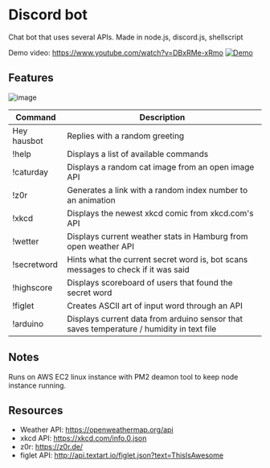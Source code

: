 # Discord bot  

Chat bot that uses several APIs. Made in node.js, discord.js, shellscript

Demo video: https://www.youtube.com/watch?v=DBxRMe-xRmo
[![Demo](https://i.postimg.cc/xdB0kcFv/preview2.jpg)](https://youtu.be/DBxRMe-xRmo)  

Features
---------

![image](https://i.postimg.cc/BvZ89mM4/commands.png) 



Command  | Description
------------- | -------------
Hey hausbot  | Replies with a random greeting
!help  | Displays a list of available commands
!caturday | Displays a random cat image from an open image API
!z0r | Generates a link with a random index number to an animation
!xkcd | Displays the newest xkcd comic from xkcd.com's API
!wetter | Displays current weather stats in Hamburg from open weather API
!secretword | Hints what the current secret word is, bot scans messages to check if it was said
!highscore | Displays scoreboard of users that found the secret word
!figlet | Creates ASCII art of input word through an API
!arduino | Displays current data from arduino sensor that saves temperature / humidity in text file

Notes
--------
Runs on AWS EC2 linux instance with PM2 deamon tool to keep node instance running. 

Resources
---------

* Weather API: https://openweathermap.org/api
* xkcd API: https://xkcd.com/info.0.json
* z0r: https://z0r.de/
* figlet API: http://api.textart.io/figlet.json?text=ThisIsAwesome
